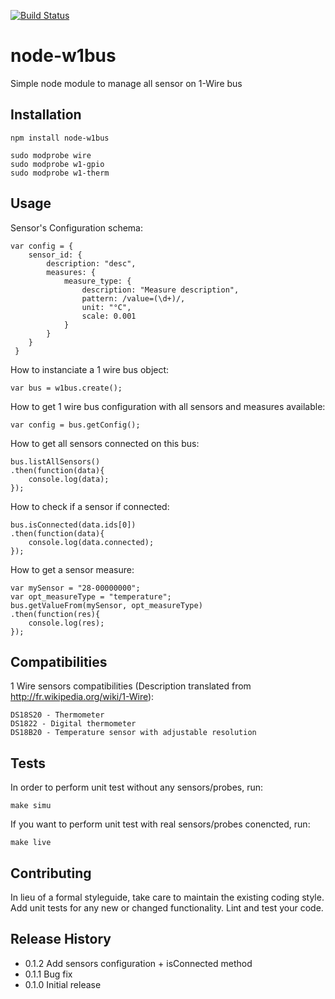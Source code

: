 [![Build Status](https://travis-ci.org/Arnooo/node-w1bus.svg?branch=master)](https://travis-ci.org/Arnooo/node-w1bus)

node-w1bus
===============

Simple node module to manage all sensor on 1-Wire bus

## Installation

    npm install node-w1bus

    sudo modprobe wire
    sudo modprobe w1-gpio
    sudo modprobe w1-therm

## Usage

Sensor's Configuration schema:

    var config = {
        sensor_id: {
            description: "desc",
            measures: {
                measure_type: {
                    description: "Measure description",
                    pattern: /value=(\d+)/,
                    unit: "°C",
                    scale: 0.001
                }
            }
        }
     }

How to instanciate a 1 wire bus object:

    var bus = w1bus.create();

How to get 1 wire bus configuration with all sensors and measures available:

    var config = bus.getConfig();

How to get all sensors connected on this bus:

    bus.listAllSensors()
    .then(function(data){
        console.log(data);
    });

How to check if a sensor if connected:

    bus.isConnected(data.ids[0])
    .then(function(data){
        console.log(data.connected);
    });

How to get a sensor measure:

    var mySensor = "28-00000000";
    var opt_measureType = "temperature";
    bus.getValueFrom(mySensor, opt_measureType)
    .then(function(res){
        console.log(res);
    });

## Compatibilities

1 Wire sensors compatibilities (Description translated from http://fr.wikipedia.org/wiki/1-Wire):

    DS18S20 - Thermometer
    DS1822 - Digital thermometer
    DS18B20 - Temperature sensor with adjustable resolution

## Tests

In order to perform unit test without any sensors/probes, run:

    make simu

If you want to perform unit test with real sensors/probes conencted, run:

    make live

## Contributing

In lieu of a formal styleguide, take care to maintain the existing coding style.
Add unit tests for any new or changed functionality. Lint and test your code.

## Release History

* 0.1.2 Add sensors configuration + isConnected method
* 0.1.1 Bug fix
* 0.1.0 Initial release
